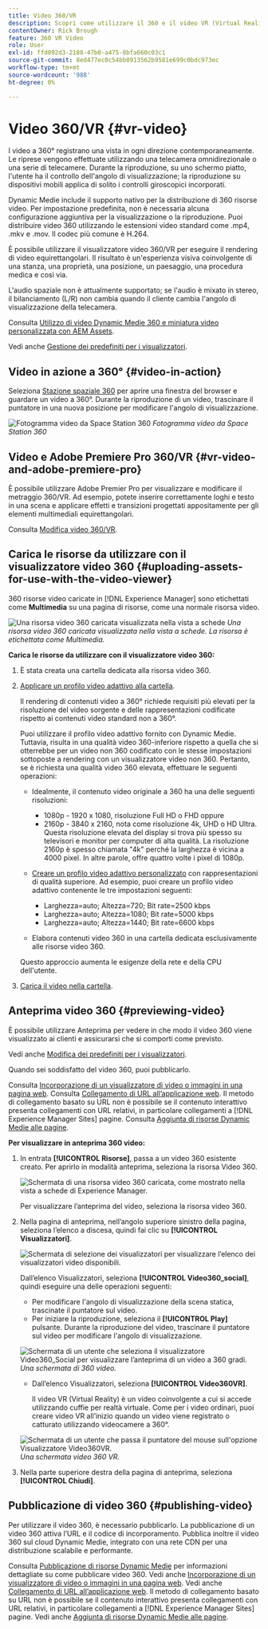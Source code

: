```yaml
---
title: Video 360/VR
description: Scopri come utilizzare il 360 e il video VR (Virtual Reality) in Dynamic Medie.
contentOwner: Rick Brough
feature: 360 VR Video
role: User
exl-id: ffd092d3-2188-47b0-a475-8bfa660c03c1
source-git-commit: 8ed477ec0c54bb0913562b9581e699c0bdc973ec
workflow-type: tm+mt
source-wordcount: '988'
ht-degree: 0%

---
```


# Video 360/VR {#vr-video}

I video a 360° registrano una vista in ogni direzione contemporaneamente. Le riprese vengono effettuate utilizzando una telecamera omnidirezionale o una serie di telecamere. Durante la riproduzione, su uno schermo piatto, l&#39;utente ha il controllo dell&#39;angolo di visualizzazione; la riproduzione su dispositivi mobili applica di solito i controlli giroscopici incorporati.

Dynamic Medie include il supporto nativo per la distribuzione di 360 risorse video. Per impostazione predefinita, non è necessaria alcuna configurazione aggiuntiva per la visualizzazione o la riproduzione. Puoi distribuire video 360 utilizzando le estensioni video standard come .mp4, .mkv e .mov. Il codec più comune è H.264.

È possibile utilizzare il visualizzatore video 360/VR per eseguire il rendering di video equirettangolari. Il risultato è un&#39;esperienza visiva coinvolgente di una stanza, una proprietà, una posizione, un paesaggio, una procedura medica e così via.

L&#39;audio spaziale non è attualmente supportato; se l&#39;audio è mixato in stereo, il bilanciamento (L/R) non cambia quando il cliente cambia l&#39;angolo di visualizzazione della telecamera.

Consulta [Utilizzo di video Dynamic Medie 360 e miniatura video personalizzata con AEM Assets](https://experienceleague.adobe.com/docs/experience-manager-learn/assets/dynamic-media/dynamic-media-360-video-custom-thumbnail-feature-video-use.html#dynamic-media).

Vedi anche [Gestione dei predefiniti per i visualizzatori](/help/assets/dynamic-media/managing-viewer-presets.md).

## Video in azione a 360° {#video-in-action}

Seleziona [Stazione spaziale 360](https://s7d1.scene7.com/s7viewers/html5/Video360Viewer.html?asset=Viewers/space_station_360-AVS) per aprire una finestra del browser e guardare un video a 360°. Durante la riproduzione di un video, trascinare il puntatore in una nuova posizione per modificare l&#39;angolo di visualizzazione.

![Fotogramma video da Space Station 360](assets/6_5_360videoiss_simplified.png)
*Fotogramma video da Space Station 360*

## Video e Adobe Premiere Pro 360/VR {#vr-video-and-adobe-premiere-pro}

È possibile utilizzare Adobe Premier Pro per visualizzare e modificare il metraggio 360/VR. Ad esempio, potete inserire correttamente loghi e testo in una scena e applicare effetti e transizioni progettati appositamente per gli elementi multimediali equirettangolari.

Consulta [Modifica video 360/VR](https://helpx.adobe.com/premiere-pro/how-to/edit-360-vr-video.html).

## Carica le risorse da utilizzare con il visualizzatore video 360 {#uploading-assets-for-use-with-the-video-viewer}

360 risorse video caricate in [!DNL Experience Manager] sono etichettati come **Multimedia** su una pagina di risorse, come una normale risorsa video.

![Una risorsa video 360 caricata visualizzata nella vista a schede](assets/6_5_360video-selecttopreview.png)
*Una risorsa video 360 caricata visualizzata nella vista a schede. La risorsa è etichettata come Multimedia.*

**Carica le risorse da utilizzare con il visualizzatore video 360:**

1. È stata creata una cartella dedicata alla risorsa video 360.
1. [Applicare un profilo video adattivo alla cartella](/help/assets/dynamic-media/video-profiles.md#applying-a-video-profile-to-folders).

   Il rendering di contenuti video a 360° richiede requisiti più elevati per la risoluzione del video sorgente e delle rappresentazioni codificate rispetto ai contenuti video standard non a 360°.

   Puoi utilizzare il profilo video adattivo fornito con Dynamic Medie. Tuttavia, risulta in una qualità video 360-inferiore rispetto a quella che si otterrebbe per un video non 360 codificato con le stesse impostazioni sottoposte a rendering con un visualizzatore video non 360. Pertanto, se è richiesta una qualità video 360 elevata, effettuare le seguenti operazioni:

   * Idealmente, il contenuto video originale a 360 ha una delle seguenti risoluzioni:

      * 1080p - 1920 x 1080, risoluzione Full HD o FHD oppure
      * 2160p - 3840 x 2160, nota come risoluzione 4k, UHD o HD Ultra. Questa risoluzione elevata del display si trova più spesso su televisori e monitor per computer di alta qualità. La risoluzione 2160p è spesso chiamata &quot;4k&quot; perché la larghezza è vicina a 4000 pixel. In altre parole, offre quattro volte i pixel di 1080p.

   * [Creare un profilo video adattivo personalizzato](/help/assets/dynamic-media/video-profiles.md#creating-a-video-encoding-profile-for-adaptive-streaming) con rappresentazioni di qualità superiore. Ad esempio, puoi creare un profilo video adattivo contenente le tre impostazioni seguenti:

      * Larghezza=auto; Altezza=720; Bit rate=2500 kbps
      * Larghezza=auto; Altezza=1080; Bit rate=5000 kbps
      * Larghezza=auto; Altezza=1440; Bit rate=6600 kbps

   * Elabora contenuti video 360 in una cartella dedicata esclusivamente alle risorse video 360.

   Questo approccio aumenta le esigenze della rete e della CPU dell&#39;utente.

1. [Carica il video nella cartella](/help/assets/manage-video-assets.md#upload-and-preview-video-assets).

<!--

## Overriding the default aspect ratio of 360 videos  {#overriding-the-default-aspect-ratio-of-videos}

For an uploaded asset to qualify as a 360 video that you intend to use with the 360 Video viewer, the asset must have an aspect ratio of 2.

By default, AEM detects video as "360" if its aspect ratio (width/height) is 2.0. If you are an Administrator, you can override the default aspect ratio setting of 2 by setting the optional `s7video360AR` property in CRXDE Lite at the following:

* `/conf/global/settings/cloudconfigs/dmscene7/jcr:content`

  * **Property type**: Double
  * **Value**: floating-point aspect ratio, default 2.0.

After you set this property, it takes effect immediately on both existing videos and newly uploaded videos.

The aspect ratio applies to 360 video assets for the asset details page and the [Video 360 Media WCM component](/help/assets/dynamic-media/adding-dynamic-media-assets-to-pages.md#dynamic-media-components).

Start by uploading 360 Videos.

-->

## Anteprima video 360 {#previewing-video}

È possibile utilizzare Anteprima per vedere in che modo il video 360 viene visualizzato ai clienti e assicurarsi che si comporti come previsto.

Vedi anche [Modifica dei predefiniti per i visualizzatori](/help/assets/dynamic-media/managing-viewer-presets.md#editing-viewer-presets).

Quando sei soddisfatto del video 360, puoi pubblicarlo.

Consulta [Incorporazione di un visualizzatore di video o immagini in una pagina web](/help/assets/dynamic-media/embed-code.md).
Consulta [Collegamento di URL all’applicazione web](/help/assets/dynamic-media/linking-urls-to-yourwebapplication.md). Il metodo di collegamento basato su URL non è possibile se il contenuto interattivo presenta collegamenti con URL relativi, in particolare collegamenti a [!DNL Experience Manager Sites] pagine.
Consulta [Aggiunta di risorse Dynamic Medie alle pagine](/help/assets/dynamic-media/adding-dynamic-media-assets-to-pages.md).

**Per visualizzare in anteprima 360 video:**

1. In entrata **[!UICONTROL Risorse]**, passa a un video 360 esistente creato. Per aprirlo in modalità anteprima, seleziona la risorsa Video 360.

   ![Schermata di una risorsa video 360 caricata, come mostrato nella vista a schede di Experience Manager.](assets/6_5_360video-selecttopreview-1.png)

   Per visualizzare l’anteprima del video, seleziona la risorsa video 360.

1. Nella pagina di anteprima, nell’angolo superiore sinistro della pagina, seleziona l’elenco a discesa, quindi fai clic su **[!UICONTROL Visualizzatori]**.

   ![Schermata di selezione dei visualizzatori per visualizzare l’elenco dei visualizzatori video disponibili.](assets/6_5_360video-preview-viewers.png)

   Dall’elenco Visualizzatori, seleziona **[!UICONTROL Video360_social]**, quindi eseguire una delle operazioni seguenti:

   * Per modificare l&#39;angolo di visualizzazione della scena statica, trascinate il puntatore sul video.
   * Per iniziare la riproduzione, seleziona il **[!UICONTROL Play]** pulsante. Durante la riproduzione del video, trascinare il puntatore sul video per modificare l&#39;angolo di visualizzazione.

   ![Schermata di un utente che seleziona il visualizzatore Video360_Social per visualizzare l’anteprima di un video a 360 gradi.](assets/6_5_360video-preview-video360-social.png)*Una schermata di 360 video.*

   * Dall’elenco Visualizzatori, seleziona **[!UICONTROL Video360VR]**.

     Il video VR (Virtual Reality) è un video coinvolgente a cui si accede utilizzando cuffie per realtà virtuale. Come per i video ordinari, puoi creare video VR all’inizio quando un video viene registrato o catturato utilizzando videocamere a 360°.

   ![Schermata di un utente che passa il puntatore del mouse sull&#39;opzione Visualizzatore Video360VR.](assets/6_5_360video-preview-video360vr.png)
   *Una schermata video 360 VR.*

1. Nella parte superiore destra della pagina di anteprima, seleziona **[!UICONTROL Chiudi]**.

## Pubblicazione di video 360 {#publishing-video}

Per utilizzare il video 360, è necessario pubblicarlo. La pubblicazione di un video 360 attiva l’URL e il codice di incorporamento. Pubblica inoltre il video 360 sul cloud Dynamic Medie, integrato con una rete CDN per una distribuzione scalabile e performante.

Consulta [Pubblicazione di risorse Dynamic Medie](/help/assets/dynamic-media/publishing-dynamicmedia-assets.md) per informazioni dettagliate su come pubblicare video 360.
Vedi anche [Incorporazione di un visualizzatore di video o immagini in una pagina web](/help/assets/dynamic-media/embed-code.md).
Vedi anche [Collegamento di URL all’applicazione web](/help/assets/dynamic-media/linking-urls-to-yourwebapplication.md). Il metodo di collegamento basato su URL non è possibile se il contenuto interattivo presenta collegamenti con URL relativi, in particolare collegamenti a [!DNL Experience Manager Sites] pagine.
Vedi anche [Aggiunta di risorse Dynamic Medie alle pagine](/help/assets/dynamic-media/adding-dynamic-media-assets-to-pages.md).
